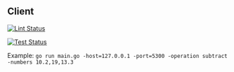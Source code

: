## Client

[![Lint Status](https://github.com/dansku/microservice_example_client/workflows/golangci-lint/badge.svg)](https://github.com/dansku/microservice_example_client/actions)

[![Test Status](https://github.com/dansku/microservice_example_client/workflows/code-test/badge.svg)](https://github.com/dansku/microservice_example_client/actions)


Example:
`go run main.go -host=127.0.0.1 -port=5300 -operation subtract -numbers 10.2,19,13.3`
